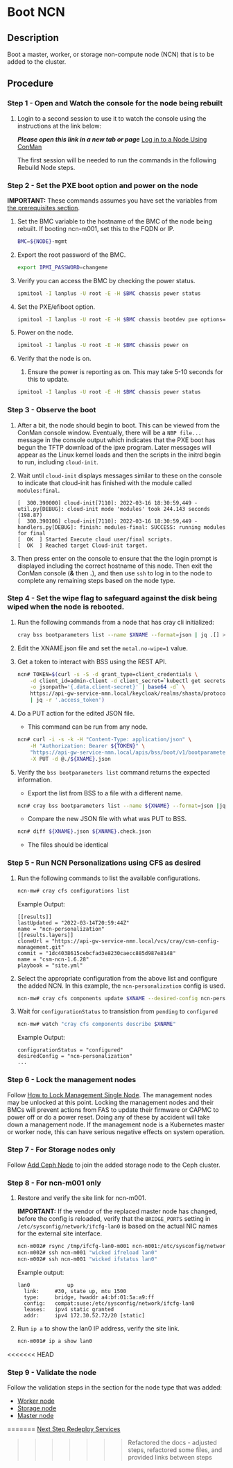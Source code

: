 # Boot NCN

## Description

Boot a master, worker, or storage non-compute node (NCN) that is to be added to the cluster.

## Procedure

### Step 1 - Open and Watch the console for the node being rebuilt

1. Login to a second session to use it to watch the console using the instructions at the link below:

   ***Please open this link in a new tab or page*** [Log in to a Node Using ConMan](../../conman/Log_in_to_a_Node_Using_ConMan.md)

   The first session will be needed to run the commands in the following Rebuild Node steps.

### Step 2 - Set the PXE boot option and power on the node

**IMPORTANT:** These commands assumes you have set the variables from [the prerequisites section](../Add_Remove_Replace.md#add-ncn-prerequisites).

1. Set the BMC variable to the hostname of the BMC of the node being rebuilt. If booting ncn-m001, set this to the FQDN or IP.

    ```bash
    BMC=${NODE}-mgmt
    ```

2. Export the root password of the BMC.

    ```bash
    export IPMI_PASSWORD=changeme
    ```

3. Verify you can access the BMC by checking the power status.

    ```bash
    ipmitool -I lanplus -U root -E -H $BMC chassis power status
    ```

4. Set the PXE/efiboot option.

    ```bash
    ipmitool -I lanplus -U root -E -H $BMC chassis bootdev pxe options=efiboot
    ```

5. Power on the node.

     ```bash
     ipmitool -I lanplus -U root -E -H $BMC chassis power on
     ```

6. Verify that the node is on.

    1. Ensure the power is reporting as on. This may take 5-10 seconds for this to update.

     ```bash
     ipmitool -I lanplus -U root -E -H $BMC chassis power status
     ```

### Step 3 - Observe the boot

1. After a bit, the node should begin to boot. This can be viewed from the ConMan console window. Eventually, there will be a `NBP file...` message in the console output which indicates that the PXE boot has begun the TFTP download of the ipxe program. Later messages will appear as the Linux kernel loads and then the scripts in the initrd begin to run, including `cloud-init`.

1. Wait until `cloud-init` displays messages similar to these on the console to indicate that cloud-init has finished with the module called `modules:final`.

    ```screen
    [  300.390000] cloud-init[7110]: 2022-03-16 18:30:59,449 - util.py[DEBUG]: cloud-init mode 'modules' took 244.143 seconds (198.87)
    [  300.390106] cloud-init[7110]: 2022-03-16 18:30:59,449 - handlers.py[DEBUG]: finish: modules-final: SUCCESS: running modules for final
    [  OK  ] Started Execute cloud user/final scripts.
    [  OK  ] Reached target Cloud-init target.
    ```

1. Then press enter on the console to ensure that the the login prompt is displayed including the correct hostname of this node. Then exit the ConMan console (**&** then **.**), and then use `ssh` to log in to the node to complete any remaining steps based on the node type.

### Step 4 - Set the wipe flag to safeguard against the disk being wiped when the node is rebooted.

1. Run the following commands from a node that has cray cli initialized:

    ```bash
    cray bss bootparameters list --name $XNAME --format=json | jq .[] > ${XNAME}.json
    ```

2. Edit the XNAME.json file and set the `metal.no-wipe=1` value.

3. Get a token to interact with BSS using the REST API.

    ```bash
    ncn# TOKEN=$(curl -s -S -d grant_type=client_credentials \
        -d client_id=admin-client -d client_secret=`kubectl get secrets admin-client-auth \
        -o jsonpath='{.data.client-secret}' | base64 -d` \
        https://api-gw-service-nmn.local/keycloak/realms/shasta/protocol/openid-connect/token \
        | jq -r '.access_token')
    ```

4. Do a PUT action for the edited JSON file.

    * This command can be run from any node.

    ```bash
    ncn# curl -i -s -k -H "Content-Type: application/json" \
        -H "Authorization: Bearer ${TOKEN}" \
        "https://api-gw-service-nmn.local/apis/bss/boot/v1/bootparameters" \
        -X PUT -d @./${XNAME}.json
    ```

5. Verify the `bss bootparameters list` command returns the expected information.

    * Export the list from BSS to a file with a different name.

    ```bash
    ncn# cray bss bootparameters list --name ${XNAME} --format=json |jq .[]> ${XNAME}.check.json
    ```

    * Compare the new JSON file with what was PUT to BSS.

    ```bash
    ncn# diff ${XNAME}.json ${XNAME}.check.json
    ```

    * The files should be identical

### Step 5 - Run NCN Personalizations using CFS as desired

1. Run the following commands to list the available configurations.

    ```bash
    ncn-mw# cray cfs configurations list
    ```

    Example Output:

    ```
    [[results]]
    lastUpdated = "2022-03-14T20:59:44Z"
    name = "ncn-personalization"
    [[results.layers]]
    cloneUrl = "https://api-gw-service-nmn.local/vcs/cray/csm-config-management.git"
    commit = "1dc4038615cebcfad3e8230caecc885d987e8148"
    name = "csm-ncn-1.6.28"
    playbook = "site.yml"
    ```
    
2. Select the appropriate configuration from the above list and configure the added NCN. In this example, the `ncn-personalization` config is used.

    ```bash
    ncn-mw# cray cfs components update $XNAME --desired-config ncn-personalization
    ```

3. Wait for `configurationStatus` to transistion from `pending` to `configured`

    ```bash
    ncn-mw# watch "cray cfs components describe $XNAME"
    ```

    Example Output:

    ```
    configurationStatus = "configured"
    desiredConfig = "ncn-personalization"
    ...
    ```

### Step 6 - Lock the management nodes

Follow [How to Lock Management Single Node](../../../operations/hardware_state_manager/Lock_and_Unlock_Management_Nodes.md#to-lock-single-nodes-or-lists-of-specific-nodes-and-their-bmcs). The management nodes may be unlocked at this point. Locking the management nodes and their BMCs will prevent actions from FAS to update their firmware or CAPMC to power off or do a power reset. Doing any of these by accident will take down a management node. If the management node is a Kubernetes master or worker node, this can have serious negative effects on system operation.

### Step 7 - **For Storage nodes only**

Follow [Add Ceph Node](../../utility_storage/Add_Ceph_Node.md) to join the added storage node to the Ceph cluster.

### Step 8 - **For ncn-m001 only**

1. Restore and verify the site link for ncn-m001.

    **IMPORTANT:** If the vendor of the replaced master node has changed, before the config is reloaded, verify that the `BRIDGE_PORTS` setting in `/etc/sysconfig/network/ifcfg-lan0` is based on the actual NIC names for the external site interface.

    ```bash
    ncn-m002# rsync /tmp/ifcfg-lan0-m001 ncn-m001:/etc/sysconfig/network/ifcfg-lan0
    ncn-m002# ssh ncn-m001 "wicked ifreload lan0"
    ncn-m002# ssh ncn-m001 "wicked ifstatus lan0"
    ```

    Example output:

    ```screen
    lan0            up
      link:     #30, state up, mtu 1500
      type:     bridge, hwaddr a4:bf:01:5a:a9:ff
      config:   compat:suse:/etc/sysconfig/network/ifcfg-lan0
      leases:   ipv4 static granted
      addr:     ipv4 172.30.52.72/20 [static]
    ```

2. Run `ip a` to show the lan0 IP address, verify the site link.

    ```bash
    ncn-m001# ip a show lan0
    ```

<<<<<<< HEAD
### Step 9 - Validate the node

Follow the validation steps in the section for the node type that was added:

- [Worker node](Add_Worker_Node_Validation.md)
- [Storage node](Add_Storage_Node_Validation.md)
- [Master node](Add_Master_Node_Validation.md)

=======
[Next Step Redeploy Services](Redeploy_Services.md)
>>>>>>> Refactored the docs - adjusted steps, refactored some files, and provided links between steps

